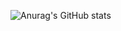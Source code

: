 ![Anurag's GitHub stats](https://github-readme-stats.vercel.app/api?username=vmehr@naver.comID&show_icons=true&theme=radical)
